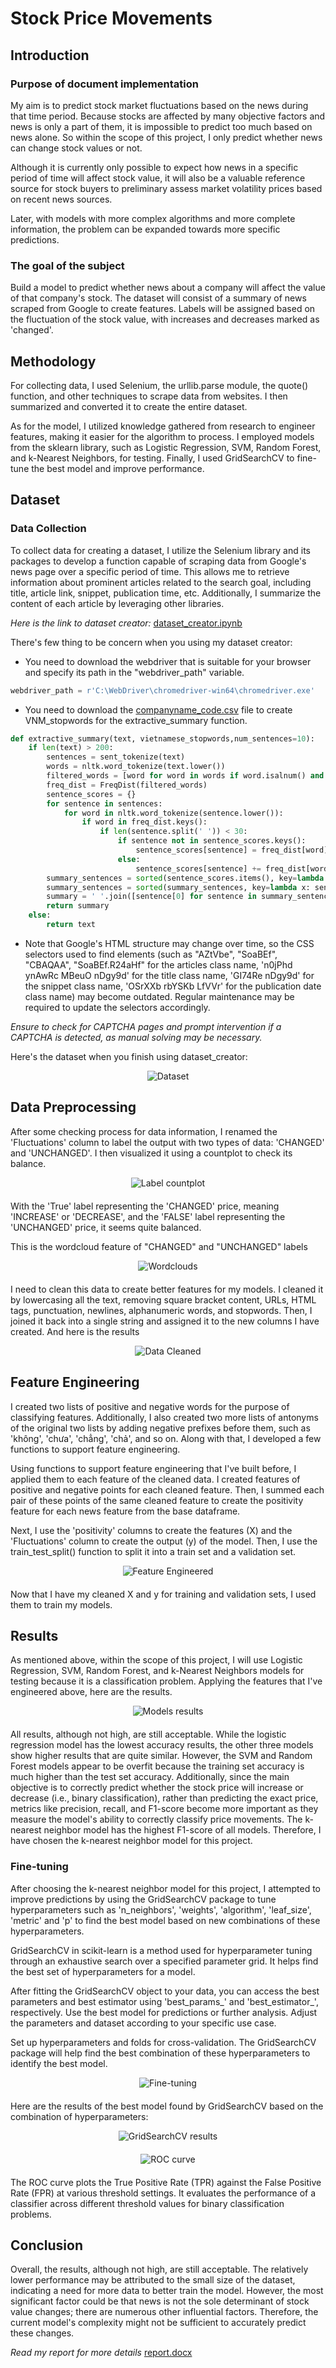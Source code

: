 # **Stock Price Movements**

## **Introduction**
### **Purpose of document implementation**
My aim is to predict stock market fluctuations based on the news during that time period. Because stocks are affected by many objective factors and news is only a part of them, it is impossible to predict too much based on news alone. So within the scope of this project, I only predict whether news can change stock values or not.

Although it is currently only possible to expect how news in a specific period of time will affect stock value, it will also be a valuable reference source for stock buyers to preliminary assess market volatility prices based on recent news sources. 

Later, with models with more complex algorithms and more complete information, the problem can be expanded towards more specific predictions.

### **The goal of the subject**
Build a model to predict whether news about a company will affect the value of that company's stock. The dataset will consist of a summary of news scraped from Google to create features. Labels will be assigned based on the fluctuation of the stock value, with increases and decreases marked as 'changed'.

## **Methodology**
For collecting data, I used Selenium, the urllib.parse module, the quote() function, and other techniques to scrape data from websites. I then summarized and converted it to create the entire dataset.

As for the model, I utilized knowledge gathered from research to engineer features, making it easier for the algorithm to process. I employed models from the sklearn library, such as Logistic Regression, SVM, Random Forest, and k-Nearest Neighbors, for testing. Finally, I used GridSearchCV to fine-tune the best model and improve performance.

## **Dataset**
### **Data Collection**
To collect data for creating a dataset, I utilize the Selenium library and its packages to develop a function capable of scraping data from Google's news page over a specific period of time. This allows me to retrieve information about prominent articles related to the search goal, including title, article link, snippet, publication time, etc. Additionally, I summarize the content of each article by leveraging other libraries.

*Here is the link to dataset creator:* [dataset_creator.ipynb](dataset_creator.ipynb)

There's few thing to be concern when you using my dataset creator:
-   You need to download the webdriver that is suitable for your browser and specify its path in the "webdriver_path" variable.
```python
webdriver_path = r'C:\WebDriver\chromedriver-win64\chromedriver.exe'
```
-   You need to download the [companyname_code.csv](companyname_code.csv) file to create VNM_stopwords for the extractive_summary function.
```python
def extractive_summary(text, vietnamese_stopwords,num_sentences=10):
    if len(text) > 200:
        sentences = sent_tokenize(text)
        words = nltk.word_tokenize(text.lower())
        filtered_words = [word for word in words if word.isalnum() and word not in vietnamese_stopwords]
        freq_dist = FreqDist(filtered_words)
        sentence_scores = {}
        for sentence in sentences:
            for word in nltk.word_tokenize(sentence.lower()):
                if word in freq_dist.keys():
                    if len(sentence.split(' ')) < 30:
                        if sentence not in sentence_scores.keys():
                            sentence_scores[sentence] = freq_dist[word]
                        else:
                            sentence_scores[sentence] += freq_dist[word]
        summary_sentences = sorted(sentence_scores.items(), key=lambda x: x[1], reverse=True)[:num_sentences]
        summary_sentences = sorted(summary_sentences, key=lambda x: sentences.index(x[0]))
        summary = ' '.join([sentence[0] for sentence in summary_sentences])
        return summary
    else:
        return text
```
-   Note that Google's HTML structure may change over time, so the CSS selectors used to find elements (such as "AZtVbe", "SoaBEf", "CBAQAA", "SoaBEf.R24aHf" for the articles class name, 'n0jPhd ynAwRc MBeuO nDgy9d' for the title class name, 'GI74Re nDgy9d' for the snippet class name, 'OSrXXb rbYSKb LfVVr' for the publication date class name) may become outdated. Regular maintenance may be required to update the selectors accordingly.

*Ensure to check for CAPTCHA pages and prompt intervention if a CAPTCHA is detected, as manual solving may be necessary.*

Here's the dataset when you finish using dataset_creator:

<div style="text-align:center; margin-bottom:20px;">
    <img src="Images\10.Dataset.png" alt="Dataset">
</div>

## **Data Preprocessing**
After some checking process for data information, I renamed the 'Fluctuations' column to label the output with two types of data: 'CHANGED' and 'UNCHANGED'. I then visualized it using a countplot to check its balance.

<div style="text-align:center; margin-bottom:20px;">
    <img src="Images\14.Fluctuations_visualization.png" alt="Label countplot">
</div>

With the 'True' label representing the 'CHANGED' price, meaning 'INCREASE' or 'DECREASE', and the 'FALSE' label representing the 'UNCHANGED' price, it seems quite balanced.

This is the wordcloud feature of "CHANGED" and "UNCHANGED" labels

<div style="text-align:center; margin-bottom:20px;">
    <img src="Images\15.Wordclouds.png" alt="Wordclouds">
</div>

I need to clean this data to create better features for my models. I cleaned it by lowercasing all the text, removing square bracket content, URLs, HTML tags, punctuation, newlines, alphanumeric words, and stopwords. Then, I joined it back into a single string and assigned it to the new columns I have created. And here is the results

<div style="text-align:center; margin-bottom:20px;">
    <img src="Images\18.Cleaning_result.png" alt="Data Cleaned">
</div>

## **Feature Engineering**
I created two lists of positive and negative words for the purpose of classifying features. Additionally, I also created two more lists of antonyms of the original two lists by adding negative prefixes before them, such as 'không', 'chưa', 'chẳng', 'chả', and so on. Along with that, I developed a few functions to support feature engineering.

Using functions to support feature engineering that I've built before, I applied them to each feature of the cleaned data. I created features of positive and negative points for each cleaned feature. Then, I summed each pair of these points of the same cleaned feature to create the positivity feature for each news feature from the base dataframe.

Next, I use the 'positivity' columns to create the features (X) and the 'Fluctuations' column to create the output (y) of the model. Then, I use the train_test_split() function to split it into a train set and a validation set.

<div style="text-align:center; margin-bottom:20px;">
    <img src="Images\20.positivity_each_feature.png" alt="Feature Engineered">
</div>

Now that I have my cleaned X and y for training and validation sets, I used them to train my models.

## **Results**
As mentioned above, within the scope of this project, I will use Logistic Regression, SVM, Random Forest, and k-Nearest Neighbors models for testing because it is a classification problem. Applying the features that I've engineered above, here are the results.

<div style="text-align:center; margin-bottom:20px;">
    <img src="Images\21.Results_of_models.png" alt="Models results">
</div>

All results, although not high, are still acceptable. While the logistic regression model has the lowest accuracy results, the other three models show higher results that are quite similar. However, the SVM and Random Forest models appear to be overfit because the training set accuracy is much higher than the test set accuracy. Additionally, since the main objective is to correctly predict whether the stock price will increase or decrease (i.e., binary classification), rather than predicting the exact price, metrics like precision, recall, and F1-score become more important as they measure the model's ability to correctly classify price movements. The k-nearest neighbor model has the highest F1-score of all models. Therefore, I have chosen the k-nearest neighbor model for this project.

### **Fine-tuning**
After choosing the k-nearest neighbor model for this project, I attempted to improve predictions by using the GridSearchCV package to tune hyperparameters such as 'n_neighbors', 'weights', 'algorithm', 'leaf_size', 'metric' and 'p' to find the best model based on new combinations of these hyperparameters.

GridSearchCV in scikit-learn is a method used for hyperparameter tuning through an exhaustive search over a specified parameter grid. It helps find the best set of hyperparameters for a model.

After fitting the GridSearchCV object to your data, you can access the best parameters and best estimator using 'best_params_' and 'best_estimator_', respectively. Use the best model for predictions or further analysis. Adjust the parameters and dataset according to your specific use case.

Set up hyperparameters and folds for cross-validation. The GridSearchCV package will help find the best combination of these hyperparameters to identify the best model.

<div style="text-align:center; margin-bottom:20px;">
    <img src="Images\22.GridSearchCV_setup.png" alt="Fine-tuning">
</div>

Here are the results of the best model found by GridSearchCV based on the combination of hyperparameters:

<div style="text-align:center; margin-bottom:20px;">
    <img src="Images\23.Results_after_tune.png" alt="GridSearchCV results">
</div>

<div style="text-align:center; margin-bottom:20px;">
    <img src="Images\24.Final_ROC_curve.png" alt="ROC curve">
</div>

The ROC curve plots the True Positive Rate (TPR) against the False Positive Rate (FPR) at various threshold settings. It evaluates the performance of a classifier across different threshold values for binary classification problems.

## **Conclusion**
Overall, the results, although not high, are still acceptable. The relatively lower performance may be attributed to the small size of the dataset, indicating a need for more data to better train the model. However, the most significant factor could be that news is not the sole determinant of stock value changes; there are numerous other influential factors. Therefore, the current model's complexity might not be sufficient to accurately predict these changes.

*Read my report for more details* [report.docx](report.docx)
